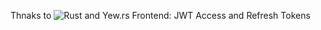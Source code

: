 
Thnaks to 
![Rust and Yew.rs Frontend: JWT Access and Refresh Tokens](https://codevoweb.com/wp-content/uploads/2023/03/Rust-and-Yew.rs-Frontend-JWT-Access-and-Refresh-Tokens.webp)
